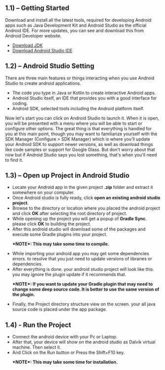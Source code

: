 <h2>1.1) – Getting Started</h2>
<p>Download and install all the latest tools, required for developing Android apps such as Java Development Kit and 
Android Studio as the official Android IDE. For more updates, you can see and 
download this from Android Developer website.</p>
<ul>
<li><a href="https://www.oracle.com/technetwork/java/javase/downloads/jdk8-downloads-2133151.html">Download JDK</a></br></li>
<li><a href="https://developer.android.com/studio/">Download Android Studio IDE</a></li>
</ul>

<h2>
1.2) – Android Studio Setting
</h2>
<p>There are three main features or things interacting when you use Android Studio to create android applications.
</p>

<ul>
	<li>The code you type in Java or Kotlin to create interactive Android apps.</li>
	<li>Android Studio itself, an IDE that provides you with a good interface for coding.</li>
	<li>Android SDK, selected tools including the Android platform itself.</li>
</ul>

<p>Now let's start you can click on Android Studio to launch it. When it is open, you will be presented with a menu where
you will be able to start or configure other options. The great thing is that everything is handled 
for you at this main point, though you may want to familiarize yourself with the SDK Manager (Configure > SDK Manager) 
which is where you’ll update your Android SDK to support newer versions, as well as download things like 
code samples or support for Google Glass. But don't worry about that now but if Android Studio says you lost something, that's when you'll need to find it.</p>

<h2>1.3) – Open up Project in Android Studio</h2>

<ul>
	<li>Locate your Android app in the given project <b>.zip</b> folder and extract it somewhere on your computer.</li>
	<li>Once Android studio is fully ready, click <b>open an existing android studio project</b>.</li>
	<li>Browse to the directory or location where you placed the android project and click <b>OK</b> after selecting the root directory of project.</li>
	<li>While opening up the project you will get a popup of <b>Gradle Sync</b>. please click <b>OK</b> to building the project.</li>
	<li>After this android studio will download some of the packages and execute some Gradle plugins into your project.</li>
  <p><b>*NOTE*: This may take some time to compile.</b></p>
	<li>While importing your android app you may get some dependencies errors. to resolve that you just need to update 
versions of libraries or dependencies.</li>
	<li>After everything is done. your android studio project will look like this. you may ignore the plugin update 
if it recommends that.</li>
<p><b>*NOTE*: If you want to update your Gradle plugin that may need to change some deep source code. 
  It is better to use the same version of the plugin.</b></p>
	<li>Finally, the Project directory structure view on the screen. your all java source code is placed under the app package.</li>
</ul>


<h2>
1.4) - Run the Project</h2>

<ul>
	<li>Connect the android device with your Pc or Laptop.</li>
	<li>After that, your device will show on the android studio as Dalvik virtual machine. Then select it.</li>
	<li>And Click on the Run button or Press the Shift+F10 key.</li>
  <p><b>*NOTE*: This may take some time for installation.</b></p>
</ul>


